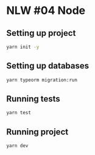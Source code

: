 # NLW #04 Node

## Setting up project
```sh
yarn init -y
```

## Setting up databases

```sh
yarn typeorm migration:run
```

## Running tests
```sh
yarn test
```

## Running project
```sh
yarn dev
```
